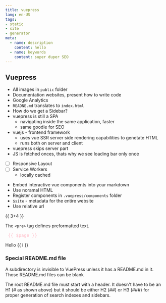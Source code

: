 ```yaml
---
title: vuepress
lang: en-US
tags:
- static
- site
- generator
meta:
  - name: description
    content: hello
  - name: keywords
    content: super duper SEO
---
```


## Vuepress

* All images in `public` folder
* Documentation websites, present how to write code
* Google Analytics
* `READNE.md` translates to `index.html`
* How do we get a Sidebar?
* vuepress is still a SPA
  * navigating inside the same application, faster
  * same goodie for SEO
* vuejs - frontend framework
  * uses vue SSR server side rendering capabilities to genetate HTML
  * runs both on server and client
* vuepress skips server part
* JS is fetched onces, thats why we see loading bar only once
* [ ] Responsive Layout
* [ ] Service Workers
  * locally cached
* Embed interactive vue components into your markdown
* Use noramal HTML
* Register components in `.vuepress/components` folder
* `$site` - metadata for the entire website
* Use relative url

{{ 3+4 }}

The `<pre>` tag defines preformatted text.


<pre style="color:pink">
 {{ $page }}
</pre>

<div v-for="i in 3">
 Hello {{ i }}
</div>


### Special README.md file

A subdirectory is invisible to VuePress unless it has a README.md in it. Those README.md files can be blank

The root README.md file must start with a header. It doesn't have to be an H1 (# as shown above) but it should be either H2 (##) or H3 (###) for proper generation of search indexes and sidebars.